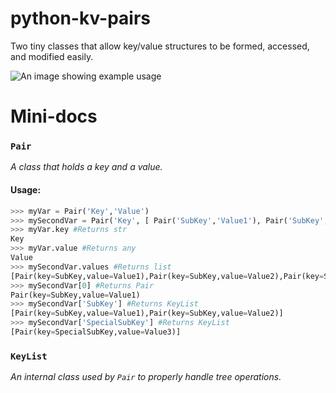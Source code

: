# python-kv-pairs
Two tiny classes that allow key/value structures to be formed, accessed, and modified easily.

![An image showing example usage](https://media.discordapp.net/attachments/307998594777219073/824446042736427019/unknown.png)

# Mini-docs
### `Pair`
*A class that holds a key and a value.*
#### Usage:
```py
>>> myVar = Pair('Key','Value')
>>> mySecondVar = Pair('Key', [ Pair('SubKey','Value1'), Pair('SubKey','Value2'), Pair('SpecialSubKey','Value3') ]) 
>>> myVar.key #Returns str
Key
>>> myVar.value #Returns any
Value
>>> mySecondVar.values #Returns list
[Pair(key=SubKey,value=Value1),Pair(key=SubKey,value=Value2),Pair(key=SpecialSubKey,value=Value3)]
>>> mySecondVar[0] #Returns Pair
Pair(key=SubKey,value=Value1)
>>> mySecondVar['SubKey'] #Returns KeyList
[Pair(key=SubKey,value=Value1),Pair(key=SubKey,value=Value2)]
>>> mySecondVar['SpecialSubKey'] #Returns KeyList
[Pair(key=SpecialSubKey,value=Value3)]
```
### `KeyList`
*An internal class used by `Pair` to properly handle tree operations.*
